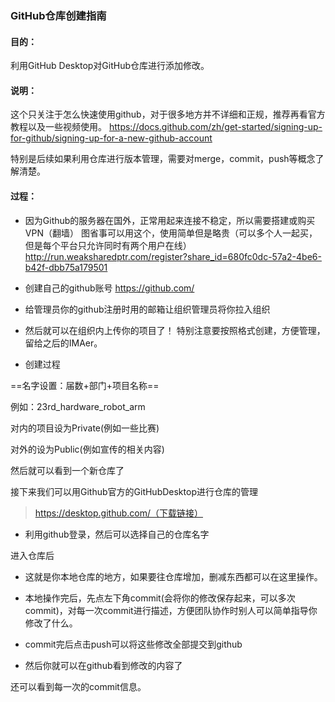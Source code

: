 ### GitHub仓库创建指南

#### 目的：

利用GitHub Desktop对GitHub仓库进行添加修改。

#### 说明：

这个只关注于怎么快速使用github，对于很多地方并不详细和正规，推荐再看官方教程以及一些视频使用。
https://docs.github.com/zh/get-started/signing-up-for-github/signing-up-for-a-new-github-account

特别是后续如果利用仓库进行版本管理，需要对merge，commit，push等概念了解清楚。

#### 过程：

- 因为Github的服务器在国外，正常用起来连接不稳定，所以需要搭建或购买VPN（翻墙）
  图省事可以用这个，使用简单但是略贵（可以多个人一起买，但是每个平台只允许同时有两个用户在线）
  http://run.weaksharedptr.com/register?share_id=680fc0dc-57a2-4be6-b42f-dbb75a179501

- 创建自己的github账号
  https://github.com/
- 给管理员你的github注册时用的邮箱让组织管理员将你拉入组织
- 然后就可以在组织内上传你的项目了！
  特别注意要按照格式创建，方便管理，留给之后的IMAer。
- 创建过程









==名字设置：届数+部门+项目名称==

例如：23rd_hardware_robot_arm

对内的项目设为Private(例如一些比赛)

对外的设为Public(例如宣传的相关内容)

然后就可以看到一个新仓库了



接下来我们可以用Github官方的GitHubDesktop进行仓库的管理

> https://desktop.github.com/（下载链接）



- 利用github登录，然后可以选择自己的仓库名字

进入仓库后



- 这就是你本地仓库的地方，如果要往仓库增加，删减东西都可以在这里操作。



- 本地操作完后，先点左下角commit(会将你的修改保存起来，可以多次commit)，对每一次commit进行描述，方便团队协作时别人可以简单指导你修改了什么。



- commit完后点击push可以将这些修改全部提交到github



- 然后你就可以在github看到修改的内容了





还可以看到每一次的commit信息。

